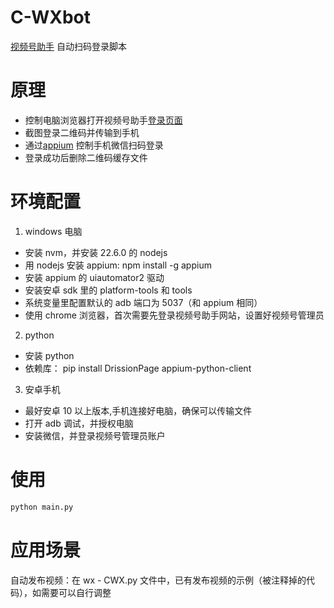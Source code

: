 # C-WXbot
[视频号助手](https://channels.weixin.qq.com/login.html) 自动扫码登录脚本

# 原理

- 控制电脑浏览器打开视频号助手[登录页面](https://channels.weixin.qq.com/login.html)
- 截图登录二维码并传输到手机
- 通过[appium](http://appium.io) 控制手机微信扫码登录
- 登录成功后删除二维码缓存文件

# 环境配置

1. windows 电脑

- 安装 nvm，并安装 22.6.0 的 nodejs
- 用 nodejs 安装 appium: npm install -g appium
- 安装 appium 的 uiautomator2 驱动
- 安装安卓 sdk 里的 platform-tools 和 tools
- 系统变量里配置默认的 adb 端口为 5037（和 appium 相同）
- 使用 chrome 浏览器，首次需要先登录视频号助手网站，设置好视频号管理员

2. python

- 安装 python
- 依赖库： pip install DrissionPage appium-python-client

3. 安卓手机

- 最好安卓 10 以上版本,手机连接好电脑，确保可以传输文件
- 打开 adb 调试，并授权电脑
- 安装微信，并登录视频号管理员账户

# 使用

```python
python main.py
```

# 应用场景

自动发布视频：在 wx - CWX.py 文件中，已有发布视频的示例（被注释掉的代码），如需要可以自行调整
